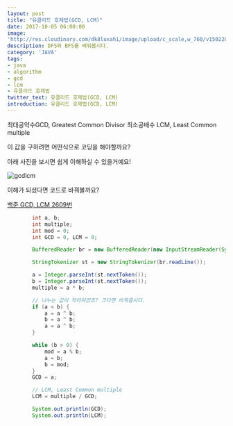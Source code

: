```yaml
---
layout: post
title: "유클리드 호제법(GCD, LCM)"
date: 2017-10-05 06:00:00
image:
'http://res.cloudinary.com/dk8luxah1/image/upload/c_scale,w_760/v1502208952/algorithm.jpg'
description: DFS와 BFS를 배워봅시다.
category: 'JAVA'
tags:
- java
- algorithm
- gcd
- lcm
- 유클리드 호제법
twitter_text: 유클리드 호제법(GCD, LCM)
introduction: 유클리드 호제법(GCD, LCM)
---
```


최대공약수GCD, Greatest Common Divisor 최소공배수 LCM, Least Common multiple

이 값을 구하려면 어떤식으로 코딩을 해야할까요?

아래 사진을 보시면 쉽게 이해하실 수 있을거예요!

![gcdlcm](http://res.cloudinary.com/dk8luxah1/image/upload/c_scale,w_760/v1507302402/gcdlcm.jpg)

이해가 되셨다면 코드로 바꿔볼까요?

[백준 GCD, LCM 2609번](https://www.acmicpc.net/problem/2609)


```java
		int a, b;
		int multiple;
		int mod = 0;
		int GCD = 0, LCM = 0;

		BufferedReader br = new BufferedReader(new InputStreamReader(System.in));

		StringTokenizer st = new StringTokenizer(br.readLine());

		a = Integer.parseInt(st.nextToken());
		b = Integer.parseInt(st.nextToken());
		multiple = a * b;

		// 나누는 값이 작아야겠죠? 크다면 바꿔줍시다.
		if (a < b) {
			a = a ^ b;
			b = a ^ b;
			a = a ^ b;
		}

		while (b > 0) {
			mod = a % b;
			a = b;
			b = mod;
		}
		GCD = a;

		// LCM, Least Common multiple
		LCM = multiple / GCD;

		System.out.println(GCD);
		System.out.println(LCM);
```





















